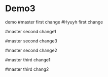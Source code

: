 # Demo3
demo
#master first change
#Hyuyh first change

#master second change1

#master second change3

#master second change2

#master third change1

#master third chang2
